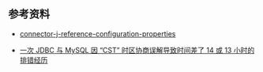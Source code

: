 





## 参考资料

- [connector-j-reference-configuration-properties](https://dev.mysql.com/doc/connector-j/8.0/en/connector-j-reference-configuration-properties.html)

- [一次 JDBC 与 MySQL 因 “CST” 时区协商误解导致时间差了 14 或 13 小时的排错经历](https://juejin.im/post/5902e087da2f60005df05c3d?utm_source=tuicool&utm_medium=referral)